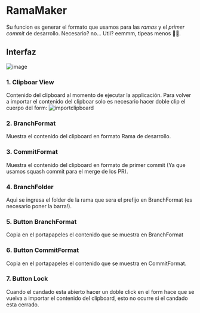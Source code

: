 # RamaMaker
Su funcion es generar el formato que usamos para las _ramas_ y el _primer commit_ de desarrollo.
Necesario? no... Util? eemmm, tipeas menos 🤷‍♂️.

## Interfaz
![image](https://user-images.githubusercontent.com/77740217/176239096-a37c92b6-c3b6-4d85-b446-c11ba1c8974d.png)
### 1. Clipboar View
Contenido del clipboard al momento de ejecutar la applicación.
Para volver a importar el contenido del clipboar solo es necesario hacer doble clip el cuerpo del form:
![importclipboard](https://user-images.githubusercontent.com/77740217/176240041-c1f74084-52c1-42bb-9aea-cb0508d883e0.gif)

### 2. BranchFormat
Muestra el contenido del clipboard en formato Rama de desarrollo.

### 3. CommitFormat
Muestra el contenido del clipboard en formato de primer commit (Ya que usamos squash commit para el merge de los PR).

### 4. BranchFolder
Aqui se ingresa el folder de la rama que sera el prefijo en BranchFormat (es necesario poner la barra!).

### 5. Button BranchFormat
Copia en el portapapeles el contenido que se muestra en BranchFormat

### 6. Button CommitFormat
Copia en el portapapeles el contenido que se muestra en CommitFormat.

### 7. Button Lock
Cuando el candado esta abierto hacer un doble click en el form hace que se vuelva a importar el contenido del clipboard, esto no ocurre si el candado esta cerrado.
